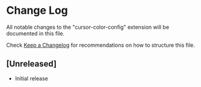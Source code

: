 # Change Log

All notable changes to the "cursor-color-config" extension will be documented in this file.

Check [Keep a Changelog](http://keepachangelog.com/) for recommendations on how to structure this file.

## [Unreleased]

- Initial release